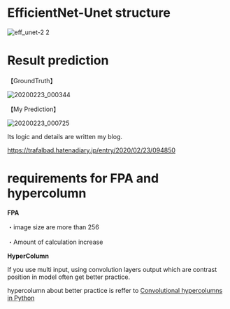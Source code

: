 # EfficientNet-Unet structure

![eff_unet-2 2](https://user-images.githubusercontent.com/48679574/75096355-2b8f4180-55e2-11ea-87ce-a8bb96f95918.JPG)


# Result prediction

【GroundTruth】

![20200223_000344](https://user-images.githubusercontent.com/48679574/75096281-85433c00-55e1-11ea-9d6e-92dc84636013.GIF)


【My Prediction】

![20200223_000725](https://user-images.githubusercontent.com/48679574/75096284-8e340d80-55e1-11ea-8562-232d409bb45d.GIF)


Its logic and details are written my blog.

https://trafalbad.hatenadiary.jp/entry/2020/02/23/094850



# requirements for FPA and hypercolumn

<b>FPA</b>

・image size are more than 256 

・Amount of calculation increase


<b>HyperColumn</b>

If you use multi input,  using convolution layers output which are contrast position in model often get better practice.


hypercolumn about better practice is reffer to [Convolutional hypercolumns in Python](http://blog.christianperone.com/2016/01/convolutional-hypercolumns-in-python/)
